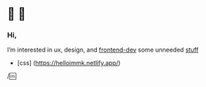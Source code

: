  # 👋  👀 
 ### Hi,
I’m interested in ux, design, and
[frontend-dev](//supercoolnamereally.se) 
some unneeded [stuff](https://gist.github.com/mrmakr/4888c687c5315aa0fe641e9a0849855d)

- [css] (https://helloimmk.netlify.app/)
<!-- [WIP] (//makris.netlify.app) -->

 /🆒

